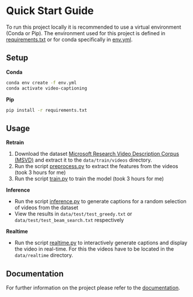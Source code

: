 # Quick Start Guide

To run this project locally it is recommended to use a virtual environment (Conda or Pip).
The environment used for this project is defined in [requirements.txt](requirements.txt) or for conda specifically in [env.yml](env.yml).

## Setup

**Conda**
```bash
conda env create -f env.yml
conda activate video-captioning
```

**Pip**
```bash
pip install -r requirements.txt
```

## Usage

**Retrain**

1. Download the dataset [Microsoft Research Video Description Corpus (MSVD)](https://www.kaggle.com/datasets/vtrnanh/msvd-dataset-corpus) and extract it to the `data/train/videos` directory.
2. Run the script [preprocess.py](src/preprocess.py) to extract the features from the videos (took 3 hours for me)
3. Run the script [train.py](src/train.py) to train the model (took 3 hours for me)

**Inference**

- Run the script [inference.py](src/inference.py) to generate captions for a random selection of videos from the dataset
- View the results in `data/test/test_greedy.txt` or `data/test/test_beam_search.txt` respectively

**Realtime**

- Run the script [realtime.py](src/realtime.py) to interactively generate captions and display the video in real-time. For this the videos have to be located in the `data/realtime` directory.

## Documentation

For further information on the project please refer to the [documentation](docs/documentation.md).